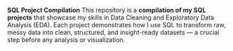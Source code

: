 **SQL Project Compilation**
This repository is a **compilation of my SQL projects** that showcase my skills in Data Cleaning and Exploratory Data Analysis (EDA).
Each project demonstrates how I use SQL to transform raw, messy data into clean, structured, and insight-ready datasets — a crucial step before any analysis or visualization.
